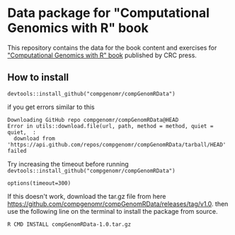 # Data package for "Computational Genomics with R" book
This repository contains the data for the book content and exercises for
["Computational Genomics with R" book](https://www.routledge.com/Computational-Genomics-with-R/Akalin/p/book/9781498781855) published by CRC press. 


## How to install
```
devtools::install_github("compgenomr/compGenomRData")
```

if you get errors similar to this
```
Downloading GitHub repo compgenomr/compGenomRData@HEAD
Error in utils::download.file(url, path, method = method, quiet = quiet,  : 
  download from 'https://api.github.com/repos/compgenomr/compGenomRData/tarball/HEAD' failed
```

Try increasing the timeout before running `devtools::install_github("compgenomr/compGenomRData")`

```
options(timeout=300)
```

If this doesn't work, download the tar.gz file from here https://github.com/compgenomr/compGenomRData/releases/tag/v1.0. then use the following line on the terminal to install the package from source. 
```
R CMD INSTALL compGenomRData-1.0.tar.gz
```

